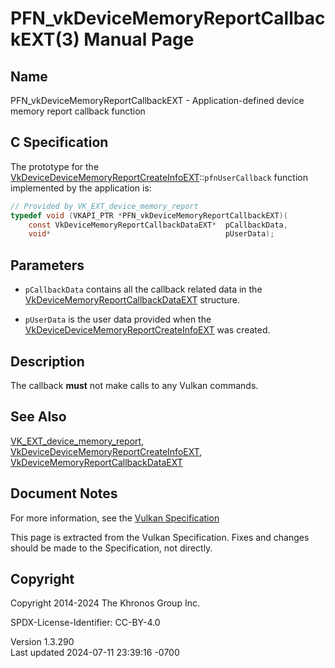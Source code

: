 # PFN_vkDeviceMemoryReportCallbackEXT(3) Manual Page

## Name

PFN_vkDeviceMemoryReportCallbackEXT - Application-defined device memory
report callback function



## <a href="#_c_specification" class="anchor"></a>C Specification

The prototype for the
[VkDeviceDeviceMemoryReportCreateInfoEXT](https://registry.khronos.org/vulkan/specs/1.3-extensions/man/html/VkDeviceDeviceMemoryReportCreateInfoEXT.html)::`pfnUserCallback`
function implemented by the application is:

``` c
// Provided by VK_EXT_device_memory_report
typedef void (VKAPI_PTR *PFN_vkDeviceMemoryReportCallbackEXT)(
    const VkDeviceMemoryReportCallbackDataEXT*  pCallbackData,
    void*                                       pUserData);
```

## <a href="#_parameters" class="anchor"></a>Parameters

- `pCallbackData` contains all the callback related data in the
  [VkDeviceMemoryReportCallbackDataEXT](https://registry.khronos.org/vulkan/specs/1.3-extensions/man/html/VkDeviceMemoryReportCallbackDataEXT.html)
  structure.

- `pUserData` is the user data provided when the
  [VkDeviceDeviceMemoryReportCreateInfoEXT](https://registry.khronos.org/vulkan/specs/1.3-extensions/man/html/VkDeviceDeviceMemoryReportCreateInfoEXT.html)
  was created.

## <a href="#_description" class="anchor"></a>Description

The callback **must** not make calls to any Vulkan commands.

## <a href="#_see_also" class="anchor"></a>See Also

[VK_EXT_device_memory_report](https://registry.khronos.org/vulkan/specs/1.3-extensions/man/html/VK_EXT_device_memory_report.html),
[VkDeviceDeviceMemoryReportCreateInfoEXT](https://registry.khronos.org/vulkan/specs/1.3-extensions/man/html/VkDeviceDeviceMemoryReportCreateInfoEXT.html),
[VkDeviceMemoryReportCallbackDataEXT](https://registry.khronos.org/vulkan/specs/1.3-extensions/man/html/VkDeviceMemoryReportCallbackDataEXT.html)

## <a href="#_document_notes" class="anchor"></a>Document Notes

For more information, see the <a
href="https://registry.khronos.org/vulkan/specs/1.3-extensions/html/vkspec.html#PFN_vkDeviceMemoryReportCallbackEXT"
target="_blank" rel="noopener">Vulkan Specification</a>

This page is extracted from the Vulkan Specification. Fixes and changes
should be made to the Specification, not directly.

## <a href="#_copyright" class="anchor"></a>Copyright

Copyright 2014-2024 The Khronos Group Inc.

SPDX-License-Identifier: CC-BY-4.0

Version 1.3.290  
Last updated 2024-07-11 23:39:16 -0700
